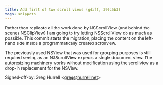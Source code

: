 ```yaml
---
title: Add first of two scroll views (gdiff, 390c5b3)
tags: snippets
---
```


Rather than replicate all the work done by NSScrollView (and behind the scenes NSClipView) I am going to try letting NSScrollView do as much as possible. This commit starts the migration, placing the content on the left-hand side inside a programmatically created scrollview.

The previously used NSView that was used for grouping purposes is still required seeing as an NSScrollView expects a single document view. The autoresizing machinery works without modification using the scrollview as a drop-in replacement for the NSView.

Signed-off-by: Greg Hurrell &lt;greg@hurrell.net&gt;

